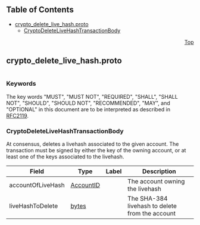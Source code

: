 ## Table of Contents

- [crypto_delete_live_hash.proto](#crypto_delete_live_hash-proto)
    - [CryptoDeleteLiveHashTransactionBody](#proto-CryptoDeleteLiveHashTransactionBody)
  



<a name="crypto_delete_live_hash-proto"></a>
<p align="right"><a href="#top">Top</a></p>

## crypto_delete_live_hash.proto
#

### Keywords
The key words "MUST", "MUST NOT", "REQUIRED", "SHALL", "SHALL NOT",
"SHOULD", "SHOULD NOT", "RECOMMENDED", "MAY", and "OPTIONAL" in this
document are to be interpreted as described in [RFC2119](https://www.ietf.org/rfc/rfc2119).


<a name="proto-CryptoDeleteLiveHashTransactionBody"></a>

### CryptoDeleteLiveHashTransactionBody
At consensus, deletes a livehash associated to the given account. The transaction must be signed
by either the key of the owning account, or at least one of the keys associated to the livehash.


| Field | Type | Label | Description |
| ----- | ---- | ----- | ----------- |
| accountOfLiveHash | [AccountID](#proto-AccountID) |  | The account owning the livehash |
| liveHashToDelete | [bytes](#bytes) |  | The SHA-384 livehash to delete from the account |





 <!-- end messages -->

 <!-- end enums -->

 <!-- end HasExtensions -->

 <!-- end services -->


